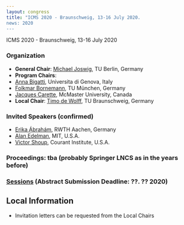 ```yaml
---
layout: congress
title: "ICMS 2020 - Braunschweig, 13-16 July 2020.
news: 2020
---
```

ICMS 2020 - Braunschweig, 13-16 July 2020

### Organization
* **General Chair**: [Michael Joswig](http://page.math.tu-berlin.de/~joswig/), TU Berlin, Germany
* **Program Chairs**:
* [Anna Bigatti](http://www.dima.unige.it/~bigatti/),  Universita di Genova, Italy
* [Folkmar Bornemann](http://www-m3.ma.tum.de/Allgemeines/FolkmarBornemann), TU München, Germany
* [Jacques Carette](https://www.cas.mcmaster.ca/~carette/), McMaster University, Canada
* **Local Chair**: [Timo de Wolff](http://page.math.tu-berlin.de/~dewolff/), TU Braunschweig, Germany

### Invited Speakers (confirmed)
* [Erika Ábrahám](https://ths.rwth-aachen.de/people/erika-abraham/), RWTH Aachen, Germany
* [Alan Edelman](https://math.mit.edu/~edelman/classic.htm), MIT, U.S.A.
* [Victor Shoup](https://www.shoup.net/), Courant Institute, U.S.A.

### Proceedings: tba (probably Springer LNCS as in the years before)
### [Sessions](/2020/sessions/) (Abstract Submission Deadline: ??. ?? 2020)

## Local Information
<!-- [Registration Website](https://notredame.ungerboeck.com/prod/emc00/register.aspx?OrgCode=10&EvtID=18783&AppCode=REG&CC=118040603651) (Early Registration Ends: June 21, 2018)
 -->
<!-- [Apply for a Travel Grant/Free Conference Registration](https://bertini.nd.edu/ICMS2018/travelGrants.html) (Deadline: May 15, 2018)
-->
* Invitation letters can be requested from the Local Chairs

